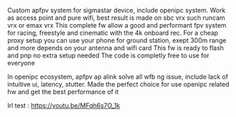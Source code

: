 Custom apfpv system for sigmastar device, include openipc system.
Work as access point and pure wifi, best result is made on sbc vrx such runcam vrx or emax vrx
This complete fw allow a good and performant fpv system for racing, freestyle and cinematic with the 4k onboard rec.
For a cheap proxy setup you can use your phone for ground station, exept 300m range and more depends on your antenna and wifi card
This fw is ready to flash and pnp no extra setup needed
The code is completly free to use for everyone

In openipc ecosystem, apfpv ap alink solve all wfb ng issue, include lack of intuitive ui, latency, stutter. Made the perfect choice for use openipc related hw and get the best performance of it

Irl test : https://youtu.be/MFqh6s7O_1k
